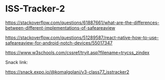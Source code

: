 # ISS-Tracker-2
https://stackoverflow.com/questions/61887661/what-are-the-differences-between-different-implementations-of-safeareaview

https://stackoverflow.com/questions/51289587/react-native-how-to-use-safeareaview-for-android-notch-devices/55017347

https://www.w3schools.com/cssref/tryit.asp?filename=trycss_zindex

Snack link:

https://snack.expo.io/@komalgolani/v3-class77_isstracker2
